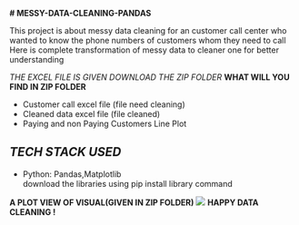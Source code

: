 
<div style="background:"pink">
  
<b># MESSY-DATA-CLEANING-PANDAS</b>
<p>This project is about messy data cleaning for an customer call center who wanted to know the phone numbers of customers whom they need to call 
Here is complete transformation of messy data to cleaner one for better understanding </p>
<i>THE EXCEL FILE IS GIVEN DOWNLOAD THE ZIP FOLDER </i>
<b>WHAT WILL YOU FIND IN ZIP FOLDER</b>
<ul>
  <li>Customer call excel file (file need cleaning) </li>
    <li>Cleaned data excel file  (file cleaned) </li>
    <li>Paying and non Paying Customers Line Plot </li>
</ul>
<h2><i>TECH STACK USED</i></h2>
<ul>
  <li>Python: Pandas,Matplotlib</li>
  download the libraries using pip install library command 
</ul>
<b>A PLOT VIEW OF VISUAL(GIVEN IN ZIP FOLDER)</b>
<img src="C:\Users\user\MyPythonProject\pnpvisual.png"/>
<b>HAPPY DATA CLEANING !</b>
</div>
